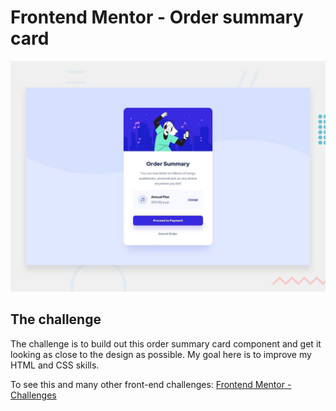 # Frontend Mentor - Order summary card

![Design preview for the Order summary card coding challenge](./design/desktop-preview.jpg)

## The challenge

The challenge is to build out this order summary card component and get it looking as close to the design as possible.
My goal here is to improve my HTML and CSS skills. 

To see this and many other front-end challenges:
[Frontend Mentor - Challenges](https://www.frontendmentor.io/challenges)




